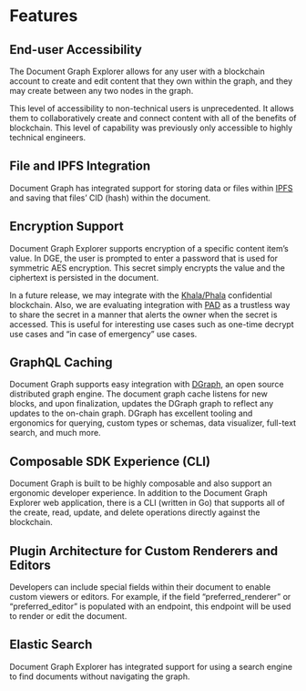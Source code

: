 # Features


## End-user Accessibility
The Document Graph Explorer allows for any user with a blockchain account to create and edit content that they own within the graph, and they may create between any two nodes in the graph.

This level of accessibility to non-technical users is unprecedented. It allows them to collaboratively create and connect content with all of the benefits of blockchain. This level of capability was previously only accessible to highly technical engineers.

## File and IPFS Integration
Document Graph has integrated support for storing data or files within [IPFS](https://ipfs.io/) and saving that files’ CID (hash) within the document. 

## Encryption Support
Document Graph Explorer supports encryption of a specific content item’s value. In DGE, the user is prompted to enter a password that is used for symmetric AES encryption. This secret simply encrypts the value and the ciphertext is persisted in the document. 

In a future release, we may integrate with the [Khala/Phala](https://phala.network/en/) confidential blockchain. Also, we are evaluating integration with [PAD](https://www.pad.tech/) as a trustless way to share the secret in a manner that alerts the owner when the secret is accessed. This is useful for interesting use cases such as one-time decrypt use cases and “in case of emergency” use cases.

## GraphQL Caching
Document Graph supports easy integration with [DGraph](https://dgraph.io), an open source distributed graph engine. The document graph cache listens for new blocks, and upon finalization, updates the DGraph graph to reflect any updates to the on-chain graph. DGraph has excellent tooling and ergonomics for querying, custom types or schemas, data visualizer, full-text search, and much more. 

## Composable SDK Experience (CLI)
Document Graph is built to be highly composable and also support an ergonomic developer experience. In addition to the Document Graph Explorer web application, there is a CLI (written in Go) that supports all of the create, read, update, and delete operations directly against the blockchain. 

## Plugin Architecture for Custom Renderers and Editors
Developers can include special fields within their document to enable custom viewers or editors. For example, if the field “preferred_renderer” or “preferred_editor” is populated with an endpoint, this endpoint will be used to render or edit the document.

## Elastic Search
Document Graph Explorer has integrated support for using a search engine to find documents without navigating the graph.
